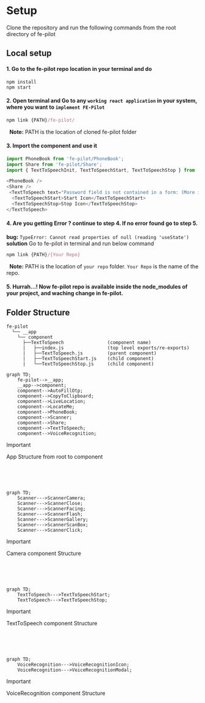 # Setup
Clone the repository and run the following commands from the root directory of fe-pilot

## Local setup

#### 1. Go to the fe-pilot repo location in your terminal and do
```
npm install
npm start
```

#### 2. Open terminal and Go to any ```working react application``` in your system, where you want to ```implement FE-Pilot```

```js
npm link {PATH}/fe-pilot/
```
&nbsp;&nbsp;**Note:** PATH is the location of cloned fe-pilot folder


#### 3. Import the component and use it
```js
import PhoneBook from 'fe-pilot/PhoneBook';
import Share from 'fe-pilot/Share';
import { TextToSpeechInit, TextToSpeechStart, TextToSpeechStop } from 'fe-pilot/TextToSpeech';

<PhoneBook />
<Share />
 <TextToSpeech text="Password field is not contained in a form: (More info: ">
  <TextToSpeechStart>Start Icon</TextToSpeechStart>
  <TextToSpeechStop>Stop Icon</TextToSpeechStop>
</TextToSpeech>
```

#### 4. Are you getting Error ? continue to step 4. If no error found go to step 5.

**bug:** ```TypeError: Cannot read properties of null (reading 'useState')```<br/>
**solution**  Go to fe-pilot in terminal and run below command

```js
npm link {PATH}/{Your Repo}
```

&nbsp;&nbsp;**Note:** PATH is the location of ```your repo``` folder. ```Your Repo``` is the name of the repo.

#### 5. Hurrah...! Now fe-pilot repo is available inside the node_modules of your project, and waching change in fe-pilot.


## Folder Structure
```
fe-pilot
  └── __app
    └── component
      ├──TextToSpeech                (component name)
      |   ├──index.js                (top level exports/re-exports)
      |   ├──TextToSpeech.js         (parent component)
      |   ├──TextToSpeechStart.js    (child component)
      |   └──TextToSpeechStop.js     (child component)
```

```mermaid
graph TD;
    fe-pilot-->__app;
    __app-->component;
    component-->AutoFillOtp;
    component-->CopyToClipboard;
    component-->LiveLocation;
    component-->LocateMe;
    component-->PhoneBook;
    component-->Scanner;
    component-->Share;
    component-->TextToSpeech;
    component-->VoiceRecognition;
```
> [!IMPORTANT]
> App Structure from root to component

<br /><br /><br />

```mermaid
graph TD;
    Scanner--->ScannerCamera;
    Scanner--->ScannerClose;
    Scanner--->ScannerFacing;
    Scanner--->ScannerFlash;
    Scanner--->ScannerGallery;
    Scanner--->ScannerScanBox;
    Scanner--->ScannerClick;
```
> [!IMPORTANT]
> Camera component Structure

<br /><br /><br />

```mermaid
graph TD;
    TextToSpeech--->TextToSpeechStart;
    TextToSpeech--->TextToSpeechStop;
```
> [!IMPORTANT]
> TextToSpeech component Structure

<br /><br /><br />

```mermaid
graph TD;
    VoiceRecognition--->VoiceRecognitionIcon;
    VoiceRecognition--->VoiceRecognitionModal;
```
> [!IMPORTANT]
> VoiceRecognition component Structure
